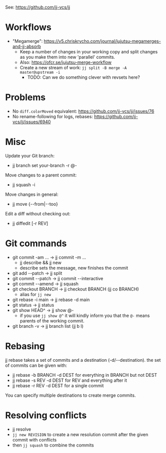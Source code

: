 See: <https://github.com/jj-vcs/jj>

# Workflows

- "Megamerge": <https://v5.chriskrycho.com/journal/jujutsu-megamerges-and-jj-absorb>
  - Keep a number of changes in your working copy and split changes as you make
    them into new 'parallel' commits.
  - Also: <https://ofcr.se/jujutsu-merge-workflow>
  - Create a new stream of work: `jj split -B merge -A master@upstream -i`
    - TODO: Can we do something clever with revsets here?

# Problems

- No `diff.colorMoved` equivalent: <https://github.com/jj-vcs/jj/issues/76>
- No rename-following for logs, rebases: <https://github.com/jj-vcs/jj/issues/6940>


# Misc

Update your Git branch:
- jj branch set your-branch -r @-

Move changes to a parent commit:
- jj squash -i

Move changes in general:
- jj move {--from|--too}

Edit a diff without checking out:
- jj diffedit [-r REV]

# Git commands

- git commit -am ... -> jj commit -m ...
    - jj describe && jj new
    - describe sets the message, new finishes the commit
- git add --patch -> jj split
- git commit --patch -> jj commit --interactive
- git commit --amend -> jj squash
- git checkout BRANCH -> jj checkout BRANCH (jj co BRANCH)
    - alias for `jj new`
- git rebase -i main -> jj rebase -d main
- git status -> jj status
- git show HEAD^ -> jj show @-
    - if you use `jj show @^` it will kindly inform you that the `@-` means
      parents of the working commit.
- git branch -v -> jj branch list (jj b l)

# Rebasing

jj rebase takes a set of commits and a destination (-d/--destination). the set
of commits can be given with:
- jj rebase -b BRANCH -d DEST for everything in BRANCH but not DEST
- jj rebase -s REV -d DEST for REV and everything after it
- jj rebase -r REV -d DEST for a single commit

You can specify multiple destinations to create merge commits.

# Resolving conflicts

- jj resolve
- `jj new REVISION` to create a new resolution commit after the given commit
  with conflicts
- then `jj squash` to combine the commits
